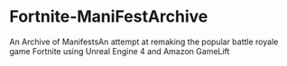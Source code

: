 # Fortnite-ManiFestArchive
An Archive of ManifestsAn attempt at remaking the popular battle royale game Fortnite using Unreal Engine 4 and Amazon GameLift

